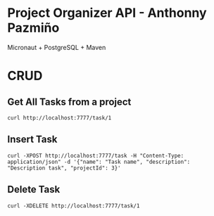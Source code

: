 # Project Organizer API - Anthonny Pazmiño
Micronaut + PostgreSQL + Maven

# CRUD
## Get All Tasks from a project
```
curl http://localhost:7777/task/1
```
## Insert Task
```
curl -XPOST http://localhost:7777/task -H "Content-Type: application/json" -d '{"name": "Task name", "description": "Description task", "projectId": 3}'
```
## Delete Task
```
curl -XDELETE http://localhost:7777/task/1
```
